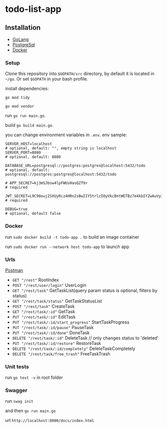 # todo-list-app

## Installation
- [GoLang](https://go.dev/doc/install)
- [PostgreSql](https://www.postgresql.org)
- [Docker](https://docs.docker.com/engine/install/)

### Setup

Clone this repository into `$GOPATH/src` directory, by default it is located in `~/go`. Or set `$GOPATH` in your bash profile.

install dependencies:

`go mod tidy`

`go mod vendor`

run `go run main.go`.

build `go build main.go`.

you can change environment variables in `.env`.
env sample:
```
SERVER_HOST=localhost
# optional, default: "", empty string is localhost
SERVER_PORT=8080
# optional, default: 8080

DATABASE_URL=postgresql://postgres:postgres@localhost:5432/todo
# optional, default: postgresql://postgres:postgres@localhost:5432/todo

# APP_SECRET=kj3mSJbsw4lpFWUsHasQZf9r
# required

JWT_SECRET=L9C98ouj2SXUyRcz4HRn2sBwIIY5trlzIOyVkcBntWETBz7e4kbIYZwAuVyIBNkyw
# required

DEBUG=true
# optional, default false
```

### Docker
run `sudo docker build -t todo-app .` to build an image container

run `sudo docker run --network host todo-app` to launch app


### Urls
 [Postman](https://api.postman.com/collections/459354-d9a68bfc-5acf-4755-9ae3-22b6b106b1d8?access_key=PMAT-01HJ64NV55Q2R8ZF3C8R8RR1MG)
 - `GET "/rest"` RootIndex
 - `POST "/rest/user/login"` UserLogin
 - `GET "/rest/task"` GetTaskList(query param status is optional, filters by status)
 - `GET "/rest/task/status"` GetTaskStatusList
 - `POST "/rest/task"` CreateTask
 - `GET "/rest/task/:id"` GetTask
 - `PUT "/rest/task/:id"` EditTask
 - `PUT "/rest/task/:id/start_progress"` StartTaskProgress
 - `PUT "/rest/task/:id/pause"` PauseTask
 - `PUT "/rest/task/:id/done"` DoneTask
 - `DELETE "/rest/task/:id"` DeleteTask // only changes status to 'deleted'
 - `PUT "/rest/task/:id/restore"` RestoreTask
 - `DELETE "/rest/task/:id/completely"` DeleteTaskCompletely
 - `DELETE "/rest/task/free_trash"` FreeTaskTrash
 

 
 ### Unit tests
 run `go test -v` in root folder


### Swagger
run `swag init`

and then `go run main.go`

url `http://localhost:8080/docs/index.html`